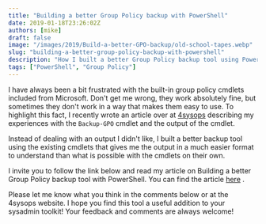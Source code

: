 ```yaml
---
title: "Building a better Group Policy backup with PowerShell"
date: 2019-01-18T23:26:02Z
authors: [mike]
draft: false
image: "/images/2019/Build-a-better-GPO-backup/old-school-tapes.webp"
slug: "building-a-better-group-policy-backup-with-powershell"
description: "How I built a better Group Policy backup tool using PowerShell than what is possible with the built-in cmdlets from Microsoft"
tags: ["PowerShell", "Group Policy"]
---
```


I have always been a bit frustrated with the built-in group policy cmdlets included from Microsoft. Don't get me wrong, they work absolutely fine, but sometimes they don't work in a way that makes them easy to use. To highlight this fact, I recently wrote an article over at [4sysops](https://4sysops.com/archives/group-policy-backup-with-a-powershell/) describing my experiences with the `Backup-GPO` cmdlet and the output of the cmdlet.

Instead of dealing with an output I didn't like, I built a better backup tool using the existing cmdlets that gives me the output in a much easier format to understand than what is possible with the cmdlets on their own.

I invite you to follow the link below and read my article on Building a better Group Policy backup tool with PowerShell. You can find the article [here](https://4sysops.com/archives/group-policy-backup-with-a-powershell/) .

Please let me know what you think in the comments below or at the 4sysops website. I hope you find this tool a useful addition to your sysadmin toolkit! Your feedback and comments are always welcome!
